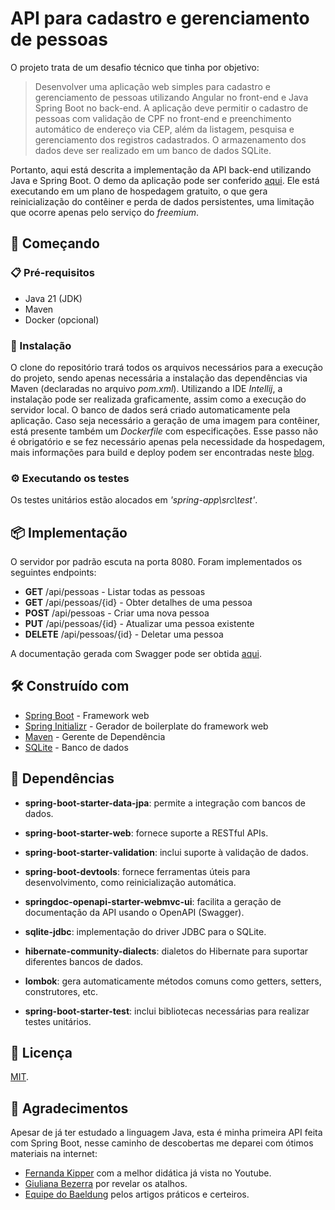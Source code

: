 # API para cadastro e gerenciamento de pessoas

O projeto trata de um desafio técnico que tinha por objetivo:

> Desenvolver uma aplicação web simples para cadastro e gerenciamento de pessoas utilizando Angular no front-end e Java Spring Boot no back-end. A aplicação deve permitir o cadastro de pessoas com validação de CPF no front-end e preenchimento automático de endereço via CEP, além da listagem, pesquisa e gerenciamento dos registros cadastrados. O armazenamento dos dados deve ser realizado em um banco de dados SQLite.

Portanto, aqui está descrita a implementação da API back-end utilizando Java e Spring Boot.
O demo da aplicação pode ser conferido [aqui](https://spring-latest.onrender.com/api/pessoas). Ele está executando em um plano de hospedagem gratuito, o que gera reinicialização do contêiner e perda de dados persistentes, uma limitação que ocorre apenas pelo serviço do *freemium*.

## 🚀 Começando

### 📋 Pré-requisitos

- Java 21 (JDK)
- Maven
- Docker (opcional)

### 🔧 Instalação

O clone do repositório trará todos os arquivos necessários para a execução do projeto, sendo apenas necessária a instalação das dependências via Maven (declaradas no arquivo *pom.xml*). Utilizando a IDE *Intellij*, a instalação pode ser realizada graficamente, assim como a execução do servidor local.
O banco de dados será criado automaticamente pela aplicação.
Caso seja necessário a geração de uma imagem para contêiner, está presente também um *Dockerfile* com especificações. Esse passo não é obrigatório e se fez necessário apenas pela necessidade da hospedagem, mais informações para build e deploy podem ser encontradas neste [blog](https://hostingtutorials.dev/blog/free-spring-boot-host-with-render). 

### ⚙️ Executando os testes

Os testes unitários estão alocados em *'spring-app\src\test'*.

## 📦 Implementação

O servidor por padrão escuta na porta 8080. Foram implementados os seguintes endpoints:
- **GET** /api/pessoas - Listar todas as pessoas
- **GET** /api/pessoas/{id} - Obter detalhes de uma pessoa
- **POST** /api/pessoas - Criar uma nova pessoa
- **PUT** /api/pessoas/{id} - Atualizar uma pessoa existente
- **DELETE** /api/pessoas/{id} - Deletar uma pessoa

A documentação gerada com Swagger pode ser obtida [aqui](https://spring-latest.onrender.com/swagger-ui/index.html).

## 🛠️ Construído com
	
* [Spring Boot](https://spring.io/projects/spring-boot) - Framework web
* [Spring Initializr](https://start.spring.io/) - Gerador de boilerplate do framework web
* [Maven](https://maven.apache.org/) - Gerente de Dependência
* [SQLite](https://www.sqlite.org/) - Banco de dados

## 📌 Dependências

-   **spring-boot-starter-data-jpa**: permite a integração com bancos de dados.
    
-   **spring-boot-starter-web**: fornece suporte a RESTful APIs.
    
-   **spring-boot-starter-validation**: inclui suporte à validação de dados.
    
-   **spring-boot-devtools**: fornece ferramentas úteis para desenvolvimento, como reinicialização automática.
    
-   **springdoc-openapi-starter-webmvc-ui**: facilita a geração de documentação da API usando o OpenAPI (Swagger).
    
-   **sqlite-jdbc**: implementação do driver JDBC para o SQLite.
    
-   **hibernate-community-dialects**: dialetos do Hibernate para suportar diferentes bancos de dados.
    
-   **lombok**: gera automaticamente métodos comuns como getters, setters, construtores, etc.
    
-   **spring-boot-starter-test**: inclui bibliotecas necessárias para realizar testes unitários.

## 📄 Licença

[MIT](https://choosealicense.com/licenses/mit/).

## 🎁 Agradecimentos

Apesar de já ter estudado a linguagem Java, esta é minha primeira API feita com Spring Boot, nesse caminho de descobertas me deparei com ótimos materiais na internet:
* [Fernanda Kipper](https://www.youtube.com/playlist?list=PLNCSWIsR6ADI_wMAx9F-Iu8Hs9HHxj4sb) com a melhor didática já vista no Youtube.
* [Giuliana Bezerra](https://www.youtube.com/playlist?list=PLiFLtuN04BS0pzDbDiuSh-Mt-ifgiiogs) por revelar os atalhos.
* [Equipe do Baeldung](https://www.baeldung.com/) pelos artigos práticos e certeiros.
